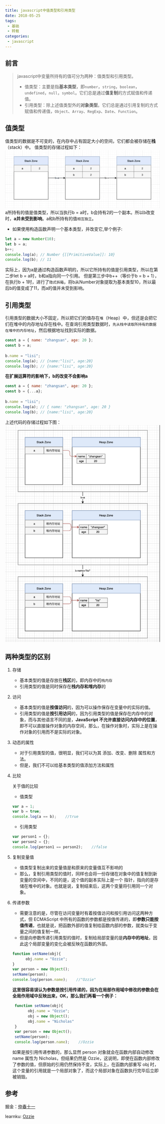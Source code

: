 ```yaml
---
title: javascript中值类型和引用类型
date: 2018-05-25
tags:
 - 基础       
 - 转载 
categories: 
 - javascript
---
```


## 前言
> javascript中变量所持有的值可分为两种：值类型和引用类型。
> + 值类型：主要是指**基本类型**，即`number`，`string`，`boolean`，`undefined`，`null`，`symbol`。它们总是通过**值复制**的方式赋值和传递值。
> + 引用类型：除上述值类型外的**对象类型**。它们总是通过引用复制的方式赋值和传递值，`Object`、`Array`、`RegExp`、`Date`、`Function`。

## 值类型
值类型的数据是不可变的，在内存中占有固定大小的空间，它们都会被存储在**栈**（stack）中。
值类型的存储过程如下：
![值类型](../../images/numberType.png)
a所持有的值是值类型，所以当执行b = a时，b会持有2的一个副本。所以b改变时，**a并未受到影响**。a和b所持有的值`相互独立`。
+ 如果使用构造函数声明一个基本类型，并改变它,举个例子:
```js
let a = new Number(10);
let b = a;
b++;
console.log(a); // Number {[[PrimitiveValue]]: 10}
console.log(b); // 11
```
实际上，因为a是通过构造函数声明的，所以它所持有的值是引用类型，所以在第二步let b = a时，b和a指向同一个引用。
但是第三步中b++（等价于b = b + 1），在执行b + 1时，进行了`隐式拆箱`，将b从Number对象提取为基本类型10，所以最后b的值变成了11，而a的值并未受到影响。
## 引用类型
引用类型的数据大小不固定，所以把它们的值存在`堆`（Heap）中，但还是会把它们在堆中的内存地址存在栈中。在查询引用类型数据时，`先从栈中读取所持有的数据在堆中的内存地址`，然后根据地址找到实际的数据。
```js
const a = { name: "zhangsan", age: 20 };
const b = a;

b.name = "lisi";
console.log(a); // {name:"lisi", age:20}
console.log(b); // {name:"lisi", age:20}
```
**在扩展运算符的影响下，b的改变不会影响a**
```js
const a = { name: "zhangsan", age: 20 };
const b = {...a};

b.name = "lisi";
console.log(a); // { name: "zhangsan", age: 20 }
console.log(b); // {name:"lisi", age:20}
```
上述代码的存储过程如下图：
![引用类型](../../images/quota.png)
## 两种类型的区别
1. 存储
    + 基本类型的值是存放在**栈区**的，即内存中的`栈内存`
    + 引用类型的值是同时保存在**栈内存和堆内存**的
2. 访问
    + 基本类型的值是**按值访问**的，因为可以操作保存在变量中的实际的值。
    + 引用类型的值是**按引用访问**的，因为引用类型的值是保存在内存中的对象，而与其他语言不同的是，**JavaScript 不允许直接访问内存中的位置**，即不可以直接操作对象的内存空间，那么，在操作对象时，实际上是在操作对象的引用而不是实际的对象。
3. 动态的属性
    + 对于引用类型的值，很明显，我们可以为其 添加、改变、删除 属性和方法。
    + 但是，我们不可以给基本类型的值添加方法和属性
4. 比较

    关于值的比较
    + 值类型
    ```js
    var a = 1;
    var b = true;
    console.log(a == b);    //true
    ```
    + 引用类型
    ```js
    var person1 = {};
    var person2 = {};
    console.log(person1 == person2);    //false
    ```
5. 复制变量值
    + 值类型复制出来的变量值是和原来的变量值互不影响的
    + 那么，复制引用类型的值时，同样也会将一份存储在对象中的值复制到新变量的空间中，不同的是，这个值的副本实际上是一个 指针，指向的是存储在堆中的对象。也就是说，复制结束后，这两个变量将引用同一个对象。
6. 传递参数
    + 需要注意的是，尽管在访问变量时有着按值访问和按引用访问这两种方式，但 ECMAScript 中所有的函数的参数都是按值传递的，即**参数只能按值传递**，也就是说，把函数外部的值复制给函数内部的参数，就类似于变量之间的值复制一样。
    + 但是向参数传递引用类型的值时，复制给局部变量的是**内存中的地址**，因此这个局部变量的变化会被反映在函数的外部。
    ```js
    function setName(obj){
          obj.name = "Ozzie";
    }
    var person = new Object();
    setName(person);
    console.log(person.name);    //"Ozzie"
    ```
   **这里很容易误认为参数是按引用传递的，因为在局部作用域中修改的参数会在全局作用域中反映出来，OK，那么我们再看一个例子：**
   ```js
    function setName(obj){
          obj.name = "Ozzie";
          obj = new Object();
          obj.name = "Nicholas"
    }
    var person = new Object();
    setName(person);
    console.log(person.name);    //Ozzie
    ```
   如果是按引用传递参数的，那么显然 person 对象就会在函数内部自动修改 name 属性为 Nicholas，但结果仍然是 Ozzie，这说明，即使在函数内部修改了参数的值，但原始的引用仍然保持不变，实际上，在函数内部重写 obj 时，这个变量的引用就是一个局部对象了，而这个局部对象在函数执行完毕后立即被销毁。
      

## 参考
掘金：[仲春十一](https://juejin.im/post/6844904198484541454)

learnku: [Ozzie](https://learnku.com/articles/38192)
